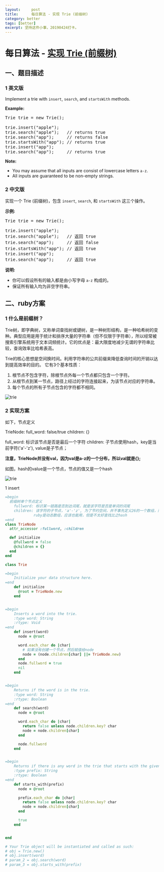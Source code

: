 ```yaml
---
layout:     post
title:      每日算法 - 实现 Trie (前缀树)
category: better
tags: [better]
excerpt: 坚持这件小事，20190424打卡。
---
```



每日算法 - [实现 Trie (前缀树)](https://leetcode-cn.com/problems/implement-trie-prefix-tree/)
=======

一、题目描述
----------

### 1 英文版

<div class="content__2ebE"><div><p>Implement a trie with <code>insert</code>, <code>search</code>, and <code>startsWith</code> methods.</p>

<p><b>Example:</b></p>

<pre>Trie trie = new Trie();

trie.insert("apple");
trie.search("apple");   // returns true
trie.search("app");     // returns false
trie.startsWith("app"); // returns true
trie.insert("app");
trie.search("app");     // returns true
</pre>

<p><b>Note:</b></p>

<ul>
	<li>You may assume that all inputs are consist of lowercase letters <code>a-z</code>.</li>
	<li>All inputs are guaranteed to be non-empty strings.</li>
</ul>
</div></div>

### 2 中文版

<div class="content__2ebE"><div><p>实现一个 Trie (前缀树)，包含&nbsp;<code>insert</code>,&nbsp;<code>search</code>, 和&nbsp;<code>startsWith</code>&nbsp;这三个操作。</p>

<p><strong>示例:</strong></p>

<pre>Trie trie = new Trie();

trie.insert("apple");
trie.search("apple");   // 返回 true
trie.search("app");     // 返回 false
trie.startsWith("app"); // 返回 true
trie.insert("app");
trie.search("app");     // 返回 true</pre>

<p><strong>说明:</strong></p>

<ul>
	<li>你可以假设所有的输入都是由小写字母&nbsp;<code>a-z</code>&nbsp;构成的。</li>
	<li>保证所有输入均为非空字符串。</li>
</ul>
</div></div>

二、ruby方案
----------

### 1 什么是前缀树？

  Trie树，即字典树，又称单词查找树或键树，是一种树形结构，是一种哈希树的变种。典型应用是用于统计和排序大量的字符串（但不仅限于字符串），所以经常被搜索引擎系统用于文本词频统计。它的优点是：最大限度地减少无谓的字符串比较，查询效率比哈希表高。

  Trie的核心思想是空间换时间。利用字符串的公共前缀来降低查询时间的开销以达到提高效率的目的。
它有3个基本性质：

1. 根节点不包含字符，除根节点外每一个节点都只包含一个字符。
2. 从根节点到某一节点，路径上经过的字符连接起来，为该节点对应的字符串。
3. 每个节点的所有子节点包含的字符都不相同。

![trie](https://hunzino1.github.io/assets/images/2019/algorithm/trie.jpg)

### 2 实现方案

如下，节点定义

TrieNode:
  full_word: false/true
  children:  {}

full_word: 标识该节点是否是最后一个字符
children: 子节点使用hash，key是当前字符('a'-'z'), value是子节点；

**注意，TrieNode并没有val，因为val是a-z的一个分布，所以val就是{};**

如图，hash的value是一个节点，节点的值又是一个hash

![trie](https://hunzino1.github.io/assets/images/2019/algorithm/leetcode/trie.png)

1 insert

```ruby
=begin
  前缀树单个节点定义
    fullword: 标识某一链路是否到达词尾，就是该字符是否是单词的词尾
    children: 该字符的子节点，'a'-'z', 为了节约空间，并不事先定义26的一个数组，而是一个hash，key是字符本身；
             ruby是动态数组，应该也能用，但是不太好查找比之hash 
=end
class TrieNode
  attr_accessor :fullword, :children

  def initialize
    @fullword = false
    @children = {}
  end
end

class Trie

=begin
    Initialize your data structure here.
=end
    def initialize
      @root = TrieNode.new
    end


=begin
    Inserts a word into the trie.
    :type word: String
    :rtype: Void
=end
    def insert(word)
      node = @root

      word.each_char do |char|
        # 如果没有创建一个节点，然后赋值给node
        node = (node.children[char] ||= TrieNode.new)
      end
      node.fullword = true
      nil
    end


=begin
    Returns if the word is in the trie.
    :type word: String
    :rtype: Boolean
=end
    def search(word)
      node = @root

      word.each_char do |char|
        return false unless node.children.key? char
        node = node.children[char]
      end

      node.fullword
    end


=begin
    Returns if there is any word in the trie that starts with the given prefix.
    :type prefix: String
    :rtype: Boolean
=end
    def starts_with(prefix)
      node = @root

      prefix.each_char do |char|
        return false unless node.children.key? char
        node = node.children[char]
      end

      true
    end


end

# Your Trie object will be instantiated and called as such:
# obj = Trie.new()
# obj.insert(word)
# param_2 = obj.search(word)
# param_3 = obj.starts_with(prefix)
```
